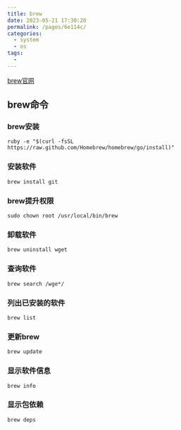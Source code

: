```yaml
---
title: brew
date: 2023-05-21 17:30:20
permalink: /pages/6e114c/
categories:
  - system
  - os
tags:
  - 
---
```



[brew官网](https://brew.sh/index_zh-cn.html)
## brew命令
### brew安装
```shell
ruby -e "$(curl -fsSL https://raw.github.com/Homebrew/homebrew/go/install)"
```
### 安装软件
```shell
brew install git
```
### brew提升权限
```shell
sudo chown root /usr/local/bin/brew
```
### 卸载软件
```shell
brew uninstall wget
```
### 查询软件
```shell
brew search /wge*/
```
### 列出已安装的软件
```shell
brew list
```
### 更新brew
```
brew update
```
### 显示软件信息
```
brew info
```
### 显示包依赖
```
brew deps
```

